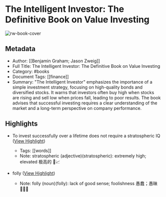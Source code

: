 # The Intelligent Investor: The Definitive Book on Value Investing

![rw-book-cover](https://readwise-assets.s3.amazonaws.com/media/uploaded_book_covers/profile_1050896/l3LzGvhzUNdYgxJsiFukw4DAOmwYAxle_BERsjVYXOY-cover-cover.jpeg)

## Metadata
- Author: [[Benjamin Graham; Jason Zweig]]
- Full Title: The Intelligent Investor: The Definitive Book on Value Investing
- Category: #books
- Document Tags: [[finance]] 
- Summary: "The Intelligent Investor" emphasizes the importance of a simple investment strategy, focusing on high-quality bonds and diversified stocks. It warns that investors often buy high when stocks are rising and sell low when prices fall, leading to poor results. The book advises that successful investing requires a clear understanding of the market and a long-term perspective on company performance.

## Highlights
- To invest successfully over a lifetime does not require a stratospheric IQ ([View Highlight](https://read.readwise.io/read/01jhmvw5smg245s9k6w99baf1c))
    - Tags: [[words]] 
    - Note: stratospheric (adjective)(stratospheric): extremely high; elevated 极高的 🌌📈

- folly ([View Highlight](https://read.readwise.io/read/01jhmvyxwgz51k3k8851g9k9mz))
    - Note: folly (noun)(folly): lack of good sense; foolishness 愚蠢；愚昧 🤪🤦‍♂️

